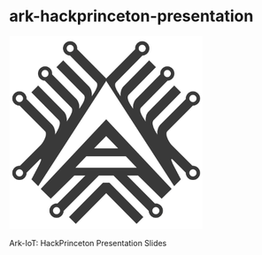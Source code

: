 # ark-hackprinceton-presentation

<img src="https://github.com/sleepdefic1t/ark-hackprinceton-presentation/blob/master/img/ark-iot-logo-512.png" width="350">  

Ark-IoT: HackPrinceton Presentation Slides

